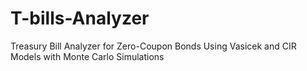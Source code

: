 # T-bills-Analyzer
Treasury Bill Analyzer for Zero-Coupon Bonds Using Vasicek and CIR Models with Monte Carlo Simulations
